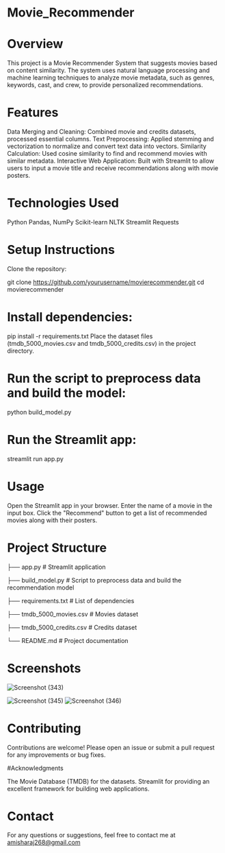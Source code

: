 # Movie_Recommender
# Overview

This project is a Movie Recommender System that suggests movies based on content similarity. The system uses natural language processing and machine learning techniques to analyze movie metadata, such as genres, keywords, cast, and crew, to provide personalized recommendations.

# Features

Data Merging and Cleaning: Combined movie and credits datasets, processed essential columns.
Text Preprocessing: Applied stemming and vectorization to normalize and convert text data into vectors.
Similarity Calculation: Used cosine similarity to find and recommend movies with similar metadata.
Interactive Web Application: Built with Streamlit to allow users to input a movie title and receive recommendations along with movie posters.
# Technologies Used

Python
Pandas, NumPy
Scikit-learn
NLTK
Streamlit
Requests
# Setup Instructions

Clone the repository:

git clone https://github.com/yourusername/movierecommender.git
cd movierecommender
# Install dependencies:

pip install -r requirements.txt
Place the dataset files (tmdb_5000_movies.csv and tmdb_5000_credits.csv) in the project directory.
# Run the script to preprocess data and build the model:

python build_model.py
# Run the Streamlit app:

streamlit run app.py
# Usage

Open the Streamlit app in your browser.
Enter the name of a movie in the input box.
Click the "Recommend" button to get a list of recommended movies along with their posters.
# Project Structure


├── app.py              # Streamlit application

├── build_model.py      # Script to preprocess data and build the recommendation model

├── requirements.txt    # List of dependencies

├── tmdb_5000_movies.csv # Movies dataset

├── tmdb_5000_credits.csv # Credits dataset

└── README.md           # Project documentation
# Screenshots


![Screenshot (343)](https://github.com/Amisha-Raj/Movie_Recommender/assets/108174322/47d0c7aa-3a3c-47d6-9bbf-a6f8b224736b)

![Screenshot (345)](https://github.com/Amisha-Raj/Movie_Recommender/assets/108174322/423c7161-e93e-4a5a-9862-ff65ea72b52e)
![Screenshot (346)](https://github.com/Amisha-Raj/Movie_Recommender/assets/108174322/73808d12-ad3b-4d67-a322-4d1b11cc41f0)

# Contributing

Contributions are welcome! Please open an issue or submit a pull request for any improvements or bug fixes.

#Acknowledgments

The Movie Database (TMDB) for the datasets.
Streamlit for providing an excellent framework for building web applications.

# Contact

For any questions or suggestions, feel free to contact me at amisharaj268@gmail.com
 
